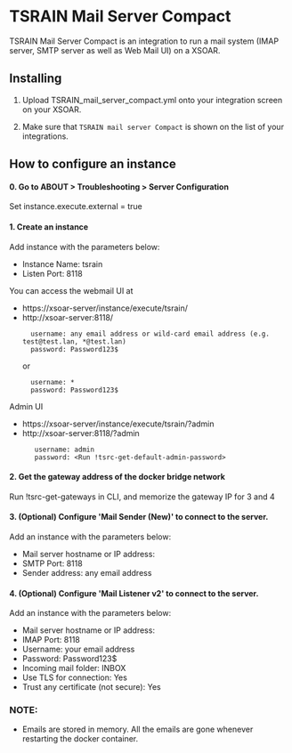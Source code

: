 TSRAIN Mail Server Compact
===========

TSRAIN Mail Server Compact is an integration to run a mail system (IMAP server, SMTP server as well as Web Mail UI) on a XSOAR.


Installing
----------

1. Upload TSRAIN_mail_server_compact.yml onto your integration screen on your XSOAR.

2. Make sure that `TSRAIN mail server Compact` is shown on the list of your integrations.


How to configure an instance
----------

#### 0.  Go to ABOUT > Troubleshooting > Server Configuration
  Set  instance.execute.external = true

#### 1. Create an instance
Add instance with the parameters below:
  - Instance Name: tsrain
  - Listen Port: 8118

You can access the webmail UI at
  - https://xsoar-server/instance/execute/tsrain/
  - http://xsoar-server:8118/
    ```
      username: any email address or wild-card email address (e.g. test@test.lan, *@test.lan)
      password: Password123$
    ```
    or
    ```
      username: *
      password: Password123$
    ```

Admin UI
  - https://xsoar-server/instance/execute/tsrain/?admin
  - http://xsoar-server:8118/?admin
    ```
       username: admin
       password: <Run !tsrc-get-default-admin-password>
    ```

#### 2. Get the gateway address of the docker bridge network
Run !tsrc-get-gateways in CLI, and memorize the gateway IP for 3 and 4

#### 3. (Optional) Configure 'Mail Sender (New)' to connect to the server.
Add an instance with the parameters below:
  - Mail server hostname or IP address: <gateway IP>
  - SMTP Port: 8118
  - Sender address: any email address

#### 4. (Optional) Configure 'Mail Listener v2' to connect to the server.
Add an instance with the parameters below:
  - Mail server hostname or IP address: <gateway IP>
   - IMAP Port: 8118
   - Username: your email address
   - Password: Password123$
   - Incoming mail folder: INBOX
   - Use TLS for connection: Yes
   - Trust any certificate (not secure): Yes

### NOTE:
 - Emails are stored in memory. All the emails are gone whenever restarting the docker container.
